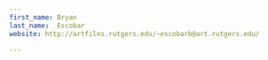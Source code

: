 ```yaml
---
first_name: Bryan
last_name:  Escobar
website: http://artfiles.rutgers.edu/~escobarb@art.rutgers.edu/

---
```

